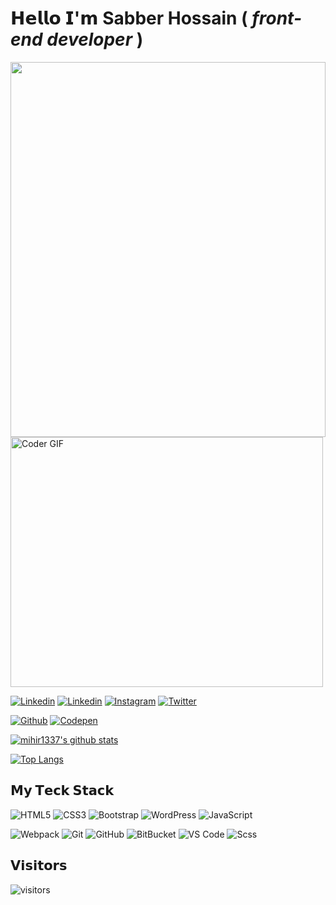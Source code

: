 # 𝗛𝗲𝗹𝗹𝗼 𝗜'𝗺 Sabber Hossain ( _front-end developer_ )

<img src="https://workingnation.com/wp-content/uploads/2018/04/shutterstock_459867970.jpg" width="100%" height="600">

<img src="https://media.giphy.com/media/SWoSkN6DxTszqIKEqv/giphy.gif" alt="Coder GIF" width="500" height="400">

[![Linkedin](https://img.shields.io/badge/-@mihir1337-%231DA1F2?style=flat-square&logo=facebook&logoColor=ffffff)](https://facebook.com/mihir1337)
[![Linkedin](https://img.shields.io/badge/-@mihir1337-%231DA1F2?style=flat-square&logo=Linkedin&logoColor=ffffff)](https://www.linkedin.com/in/sabberhossain/)
[![Instagram](https://img.shields.io/badge/-@mihir1337-%231DA1F2?style=flat-square&logo=instagram&logoColor=ffffff)](https://instagram.com/mihir_mahamud/)
[![Twitter](https://img.shields.io/badge/-@mihir1337-%231DA1F2?style=flat-square&logo=twitter&logoColor=ffffff)](https://twitter.com/mihir_mahamud)

[![Github](https://img.shields.io/badge/-@mihir1337-%23181717?style=flat-square&logo=github)](https://github.com/mihir1337)
[![Codepen](https://img.shields.io/badge/-@mihir1337-%23000000?style=flat-square&logo=codepen)](https://codepen.io/mihir1337)




[![mihir1337's github stats](https://github-readme-stats.vercel.app/api?username=mihir1337&include_all_commits=true&count_private=true&show_icons=true&theme=merko)](https://github.com/anuraghazra/github-readme-stats) 



[![Top Langs](https://github-readme-stats.vercel.app/api/top-langs/?username=mihir1337&layout=compact&theme=merko)](https://github.com/anuraghazra/github-readme-stats)



## 𝗠𝘆 𝗧𝗲𝗰𝗸 𝗦𝘁𝗮𝗰𝗸

![HTML5](https://img.shields.io/badge/-HTML5-%23E44D27?style=flat-square&logo=html5&logoColor=ffffff)
![CSS3](https://img.shields.io/badge/-CSS3-%231572B6?style=flat-square&logo=css3)
![Bootstrap](https://img.shields.io/badge/-Bootstrap-563D7C?style=flat-square&logo=bootstrap)
![WordPress](https://img.shields.io/badge/-Wordpress-%231572B6?style=flat-square&logo=wordpress)
![JavaScript](https://img.shields.io/badge/-JavaScript-%23F7DF1C?style=flat-square&logo=javascript&logoColor=000000&labelColor=%23F7DF1C&color=%23FFCE5A)

![Webpack](https://img.shields.io/badge/-Webpack-%232C3A42?style=flat-square&logo=webpack)
![Git](https://img.shields.io/badge/-Git-%23F05032?style=flat-square&logo=git&logoColor=%23ffffff)
![GitHub](https://img.shields.io/badge/-GitHub-181717?style=flat-square&logo=github)
![BitBucket](https://img.shields.io/badge/-BitBucket-darkblue?style=flat-square&logo=bitbucket)
![VS Code](https://img.shields.io/badge/-VSCode-%23007ACC?style=flat-square&logo=visual-studio-code)
![Scss](https://img.shields.io/badge/-Scss-%23CC6699?style=flat-square&logo=scss&logoColor=ffffff)



<!-- 
## Stackoverflow 
[![mihir1337 StackOverflow](https://github-readme-stackoverflow.vercel.app/?userID=9135470&theme=dark)](https://stackoverflow.com/users/9135470/mihir1337) -->


## 𝗩𝗶𝘀𝗶𝘁𝗼𝗿𝘀

![visitors](https://visitor-badge.glitch.me/badge?page_id=mihir1337)

